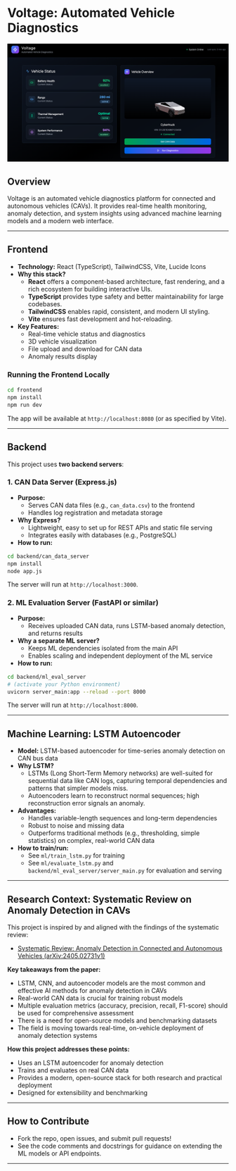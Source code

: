 # Voltage: Automated Vehicle Diagnostics

![UI Screenshot](./docs/homepage.png)

## Overview
Voltage is an automated vehicle diagnostics platform for connected and autonomous vehicles (CAVs). It provides real-time health monitoring, anomaly detection, and system insights using advanced machine learning models and a modern web interface.

---

## Frontend

- **Technology:** React (TypeScript), TailwindCSS, Vite, Lucide Icons
- **Why this stack?**
  - **React** offers a component-based architecture, fast rendering, and a rich ecosystem for building interactive UIs.
  - **TypeScript** provides type safety and better maintainability for large codebases.
  - **TailwindCSS** enables rapid, consistent, and modern UI styling.
  - **Vite** ensures fast development and hot-reloading.
- **Key Features:**
  - Real-time vehicle status and diagnostics
  - 3D vehicle visualization
  - File upload and download for CAN data
  - Anomaly results display

### Running the Frontend Locally
```bash
cd frontend
npm install
npm run dev
```
The app will be available at `http://localhost:8080` (or as specified by Vite).

---

## Backend

This project uses **two backend servers**:

### 1. CAN Data Server (Express.js)
- **Purpose:**
  - Serves CAN data files (e.g., `can_data.csv`) to the frontend
  - Handles log registration and metadata storage
- **Why Express?**
  - Lightweight, easy to set up for REST APIs and static file serving
  - Integrates easily with databases (e.g., PostgreSQL)
- **How to run:**
```bash
cd backend/can_data_server
npm install
node app.js
```
The server will run at `http://localhost:3000`.

### 2. ML Evaluation Server (FastAPI or similar)
- **Purpose:**
  - Receives uploaded CAN data, runs LSTM-based anomaly detection, and returns results
- **Why a separate ML server?**
  - Keeps ML dependencies isolated from the main API
  - Enables scaling and independent deployment of the ML service
- **How to run:**
```bash
cd backend/ml_eval_server
# (activate your Python environment)
uvicorn server_main:app --reload --port 8000
```
The server will run at `http://localhost:8000`.

---

## Machine Learning: LSTM Autoencoder

- **Model:** LSTM-based autoencoder for time-series anomaly detection on CAN bus data
- **Why LSTM?**
  - LSTMs (Long Short-Term Memory networks) are well-suited for sequential data like CAN logs, capturing temporal dependencies and patterns that simpler models miss.
  - Autoencoders learn to reconstruct normal sequences; high reconstruction error signals an anomaly.
- **Advantages:**
  - Handles variable-length sequences and long-term dependencies
  - Robust to noise and missing data
  - Outperforms traditional methods (e.g., thresholding, simple statistics) on complex, real-world CAN data
- **How to train/run:**
  - See `ml/train_lstm.py` for training
  - See `ml/evaluate_lstm.py` and `backend/ml_eval_server/server_main.py` for evaluation and serving

---

## Research Context: Systematic Review on Anomaly Detection in CAVs

This project is inspired by and aligned with the findings of the systematic review:
- [Systematic Review: Anomaly Detection in Connected and Autonomous Vehicles (arXiv:2405.02731v1)](https://arxiv.org/html/2405.02731v1)

**Key takeaways from the paper:**
- LSTM, CNN, and autoencoder models are the most common and effective AI methods for anomaly detection in CAVs
- Real-world CAN data is crucial for training robust models
- Multiple evaluation metrics (accuracy, precision, recall, F1-score) should be used for comprehensive assessment
- There is a need for open-source models and benchmarking datasets
- The field is moving towards real-time, on-vehicle deployment of anomaly detection systems

**How this project addresses these points:**
- Uses an LSTM autoencoder for anomaly detection
- Trains and evaluates on real CAN data
- Provides a modern, open-source stack for both research and practical deployment
- Designed for extensibility and benchmarking

---

## How to Contribute
- Fork the repo, open issues, and submit pull requests!
- See the code comments and docstrings for guidance on extending the ML models or API endpoints.

---
